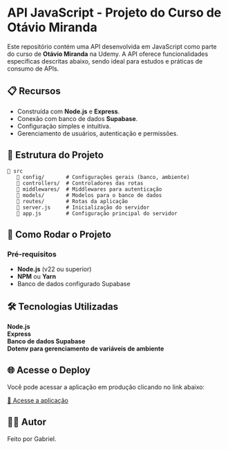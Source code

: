 # API JavaScript - Projeto do Curso de Otávio Miranda

Este repositório contém uma API desenvolvida em JavaScript como parte do curso de **Otávio Miranda** na Udemy. A API oferece funcionalidades específicas descritas abaixo, sendo ideal para estudos e práticas de consumo de APIs.

## 📋 Recursos

- Construída com **Node.js** e **Express**.
- Conexão com banco de dados **Supabase**.
- Configuração simples e intuitiva.
- Gerenciamento de usuários, autenticação e permissões.

## 📁 Estrutura do Projeto

```plaintext
📂 src
   📂 config/       # Configurações gerais (banco, ambiente)
   📂 controllers/  # Controladores das rotas
   📂 middlewares/  # Middlewares para autenticação
   📂 models/       # Modelos para o banco de dados
   📂 routes/       # Rotas da aplicação
   📄 server.js     # Inicialização do servidor
   📄 app.js        # Configuração principal do servidor
```

## 🚀 Como Rodar o Projeto

### Pré-requisitos

- **Node.js** (v22 ou superior)
- **NPM** ou **Yarn**
- Banco de dados configurado Supabase

## 🛠 Tecnologias Utilizadas
**Node.js** <br>
**Express** <br>
**Banco de dados Supabase** <br>
**Dotenv para gerenciamento de variáveis de ambiente** <br>

## 🌐 Acesse o Deploy

Você pode acessar a aplicação em produção clicando no link abaixo:

[🔗 Acesse a aplicação](https://api-alpha-self.vercel.app)


## 🙋‍♂️ Autor

Feito por Gabriel.
